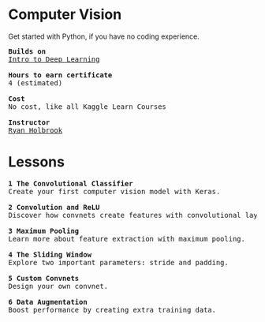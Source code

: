 # Computer Vision
Get started with Python, if you have no coding experience.
<pre>
<b>Builds on</b>
<ins>Intro to Deep Learning</ins>
  
<b>Hours to earn certificate</b>
4 (estimated)

<b>Cost</b>
No cost, like all Kaggle Learn Courses

<b>Instructor</b>
<ins>Ryan Holbrook</ins>
</pre>


# Lessons
<pre>
<b>1 The Convolutional Classifier</b>
Create your first computer vision model with Keras.
  
<b>2 Convolution and ReLU</b>
Discover how convnets create features with convolutional layers.

<b>3 Maximum Pooling</b>
Learn more about feature extraction with maximum pooling.

<b>4 The Sliding Window</b>
Explore two important parameters: stride and padding.

<b>5 Custom Convnets</b>
Design your own convnet.

<b>6 Data Augmentation</b>
Boost performance by creating extra training data.
</pre>
